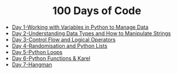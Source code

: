 <center> <h1>100 Days of Code</h1> </center>
<ul>
  <li> <a href="https://github.com/derek-le1105/100-Days-of-Python/tree/main/Day%201">Day 1-Working with Variables in Python to Manage Data</li>
  <li> <a href="https://github.com/derek-le1105/100-Days-of-Python/tree/main/Day%202">Day 2-Understanding Data Types and How to Manipulate Strings</a></li>
  <li> <a href="https://github.com/derek-le1105/100-Days-of-Python/tree/main/Day%203">Day 3-Control Flow and Logical Operators</a></li>
  <li> <a href="https://github.com/derek-le1105/100-Days-of-Python/tree/main/Day%204-Randomization%20and%20Lists">Day 4-Randomisation and Python Lists</a></li>
  <li> <a href="https://github.com/derek-le1105/100-Days-of-Python/tree/main/Day%205-Loops">Day 5-Python Loops</a></li>
  <li> <a href="https://github.com/derek-le1105/100-Days-of-Python/tree/main/Day%206-Functions">Day 6-Python Functions & Karel</a></li>
  <li> <a href="https://github.com/derek-le1105/100-Days-of-Python/tree/main/Day%207-Hangman">Day 7-Hangman</a></li>
</ul>
